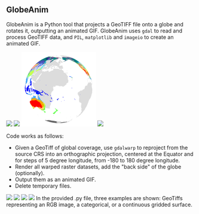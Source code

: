 ## GlobeAnim
GlobeAnim is a Python tool that projects a GeoTIFF file onto a globe and rotates it, outputting an animated GIF. GlobeAnim uses ```gdal``` to read and process GeoTIFF data, and ```PIL```, ```matplotlib``` and ```imageio``` to create an animated GIF. 

<img src="https://github.com/johannesuhl/globeanim/blob/main/outputs/land_shallow_topo_8192_georef.gif" width="200" />    <img src="https://github.com/johannesuhl/globeanim/blob/main/outputs/BlackMarble_2016_01deg_geo.gif" width="200" />    <img src="https://github.com/johannesuhl/globeanim/blob/main/outputs/Beck_KG_V1_present_0p5.gif" width="200" />    <img src="https://github.com/johannesuhl/globeanim/blob/main/outputs/GHS_POP_E2020_GLOBE_R2023A_4326_30ss_V1_0.gif" width="200" />

Code works as follows: 
- Given a GeoTiff of global coverage, use ```gdalwarp``` to reproject from the source CRS into an orthographic projection, centered at the Equator and for steps of 5 degree longitude, from -180 to 180 degree longitude.
- Render all warped raster datasets, add the "back side" of the globe (optionally).
- Output them as an animated GIF.
- Delete temporary files.
<img src="https://github.com/johannesuhl/globeanim/blob/main/outputs/GHS_POP_E2020_GLOBE_R2023A_4326_30ss_V1_0.gif" width="500" />
<img src="https://github.com/johannesuhl/blob/main/outputs/land_shallow_topo_8192_georef.gif" width="500" />
<img src="https://github.com/johannesuhl/blob/main/outputs/BlackMarble_2016_01deg_geo.gif" width="500" />
<img src="https://github.com/johannesuhl/blob/main/outputs/Beck_KG_V1_present_0p5.gif" width="500" />
In the provided .py file, three examples are shown: GeoTiffs representing an RGB image, a categorical, or a continuous gridded surface.
